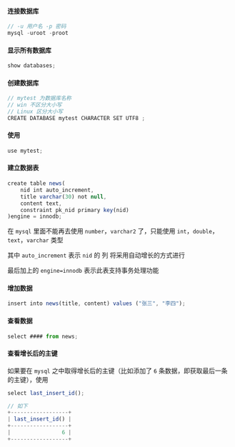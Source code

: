 #### 连接数据库

```js
// -u 用户名 -p 密码
mysql -uroot -proot
```

#### 显示所有数据库

```js
show databases;
```

#### 创建数据库

```js
// mytest 为数据库名称
// win 不区分大小写 
// Linux 区分大小写
CREATE DATABASE mytest CHARACTER SET UTF8 ;
```

#### 使用

```js
use mytest;
```

#### 建立数据表

```js
create table news(
    nid int auto_increment,
    title varchar(30) not null,
    content text,
    constraint pk_nid primary key(nid)
)engine = innodb;
```

在 ```mysql``` 里面不能再去使用 ```number```，```varchar2``` 了，只能使用 ```int```，```double```，```text```，```varchar``` 类型

其中 ```auto_increment``` 表示 ```nid``` 的 列 将采用自动增长的方式进行

最后加上的 ```engine=innodb``` 表示此表支持事务处理功能


#### 增加数据

```js
insert into news(title, content) values ("张三", "李四");
```

#### 查看数据

```js
select #### from news;
```

#### 查看增长后的主键

如果要在 ```mysql``` 之中取得增长后的主键（比如添加了 ```6``` 条数据，即获取最后一条的主键），使用

```js
select last_insert_id();

// 如下
+------------------+
| last_insert_id() |
+------------------+
|                6 |
+------------------+
```
